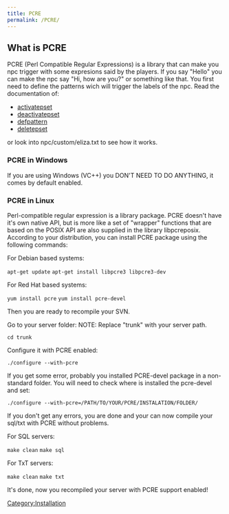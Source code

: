 ```yaml
---
title: PCRE
permalink: /PCRE/
---
```


What is PCRE
------------

PCRE (Perl Compatible Regular Expressions) is a library that can make you npc trigger with some expresions said by the players. If you say "Hello" you can make the npc say "Hi, how are you?" or something like that. You first need to define the patterns wich will trigger the labels of the npc. Read the documentation of:

-   [activatepset](/activatepset "wikilink")
-   [deactivatepset](/deactivatepset "wikilink")
-   [defpattern](/defpattern "wikilink")
-   [deletepset](/deletepset "wikilink")

or look into npc/custom/eliza.txt to see how it works.

### PCRE in Windows

If you are using Windows (VC++) you DON'T NEED TO DO ANYTHING, it comes by default enabled.

### PCRE in Linux

Perl-compatible regular expression is a library package. PCRE doesn't have it's own native API, but is more like a set of "wrapper" functions that are based on the POSIX API are also supplied in the library libpcreposix. According to your distribution, you can install PCRE package using the following commands:

For Debian based systems:

`apt-get update`
`apt-get install libpcre3 libpcre3-dev`

For Red Hat based systems:

`yum install pcre`
`yum install pcre-devel`

Then you are ready to recompile your SVN.

Go to your server folder: NOTE: Replace "trunk" with your server path.

`cd trunk`

Configure it with PCRE enabled:

`./configure --with-pcre`

If you get some error, probably you installed PCRE-devel package in a non-standard folder. You will need to check where is installed the pcre-devel and set:

`./configure --with-pcre=/PATH/TO/YOUR/PCRE/INSTALATION/FOLDER/`

If you don't get any errors, you are done and your can now compile your sql/txt with PCRE without problems.

For SQL servers:

`make clean`
`make sql`

For TxT servers:

`make clean`
`make txt`

It's done, now you recompiled your server with PCRE support enabled!

[Category:Installation](/Category:Installation "wikilink")
